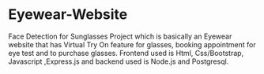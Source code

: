 # Eyewear-Website
Face Detection for Sunglasses Project which is basically an Eyewear website that has Virtual Try On feature for glasses, booking appointment for eye test and to purchase glasses. Frontend used is Html, Css/Bootstrap, Javascript ,Express.js and backend used is Node.js and Postgresql. 

